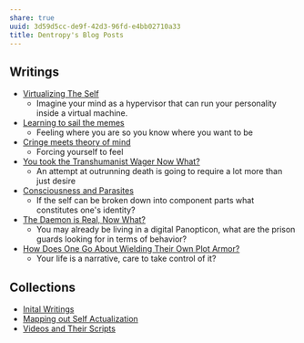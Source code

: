 ```yaml
---
share: true
uuid: 3d59d5cc-de9f-42d3-96fd-e4bb02710a33
title: Dentropy's Blog Posts
---
```

## Writings

* [Virtualizing The Self](/3fdd115e-53ba-40fe-af63-e5e19b97f763)
	* Imagine your mind as a hypervisor that can run your personality inside a virtual machine.
* [Learning to sail the memes](/e3ed979d-7207-4dfa-806c-03aab973a4c9)
	* Feeling where you are so you know where you want to be
* [Cringe meets theory of mind](/cef3066c-8a14-467b-979e-9036068e3653)
	* Forcing yourself to feel
* [You took the Transhumanist Wager Now What?](/34608d94-e304-4aa4-9339-f23d3fa39359)
	* An attempt at outrunning death is going to require a lot more than just desire
* [Consciousness and Parasites](/b31360a6-ae1d-45d2-95e1-cd884a27971f)
	* If the self can be broken down into component parts what constitutes one's identity?
* [The Daemon is Real, Now What?](/952abb04-36df-4913-ace1-651763fa1c88)
	* You may already be living in a digital Panopticon, what are the prison guards looking for in terms of behavior?
* [How Does One Go About Wielding Their Own Plot Armor?](/7de2eb48-087b-4936-8446-dcc021b74966)
	* Your life is a narrative, care to take control of it?

## Collections

* [Inital Writings](/c4747e80-98b8-4dca-93d9-14d4e6425e70)
* [Mapping out Self Actualization](/6d0bbf21-e1ea-4a09-9597-ec479b998235)
* [Videos and Their Scripts](/b6611f4f-b019-4676-902e-8ea82840d740)